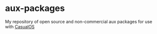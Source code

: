 # aux-packages
My repository of open source and non-commercial aux packages for use with [CasualOS](https://github.com/casual-simulation/casualos)
